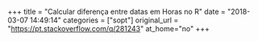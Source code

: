 +++
title = "Calcular diferença entre datas em Horas no R"
date = "2018-03-07 14:49:14"
categories = ["sopt"]
original_url = "https://pt.stackoverflow.com/q/281243"
at_home="no"
+++

